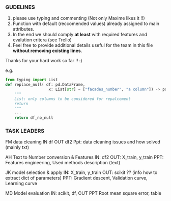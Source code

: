 ### GUDELINES
1. please use typing and commenting (Not only Maxime likes it !!) 
1. Function with default (reccomended values) already assigned to main attributes.
1. In the end we should comply **at least** with required features and evalution critera (see Trello)
1. Feel free to provide additional details useful for the team in this file **without removing existing lines**. 

Thanks for your hard work so far !! :) 

e.g.
```Python
from typing import List
def replace_null( df: pd.DataFrame,
                   x: List[str] = ["facades_number", "a column"]) -> pd.DataFrame:
    """
    List: only columns to be considered for repalcement
    return
    """
    ...
    return df_no_null
```

### TASK LEADERS
FM
data cleaning
IN df
OUT df2
Ppt: data cleaning issues and how solved (mainly txt)

AH
Text to Number conversion & Features
IN: df2
OUT: X_train, y_train
PPT: Features engineering, Used methods description (text)

JK
model selection & apply
IN: X_train, y_train
OUT: scikit ??
(info how to extract dict of parameters)
PPT: Gradient descent, Validation curve, Learning curve

MD
Model evaluation 
IN: scikit, df, 
OUT 
PPT Root mean square error, table





